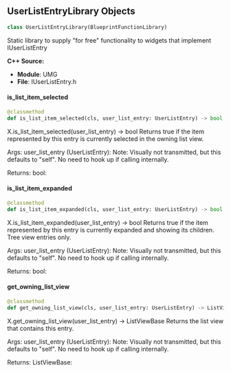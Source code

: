 ## UserListEntryLibrary Objects

```python
class UserListEntryLibrary(BlueprintFunctionLibrary)
```

Static library to supply "for free" functionality to widgets that implement IUserListEntry

**C++ Source:**

- **Module**: UMG
- **File**: IUserListEntry.h

<a id="unreal.UserListEntryLibrary.is_list_item_selected"></a>

#### is_list_item_selected

```python
@classmethod
def is_list_item_selected(cls, user_list_entry: UserListEntry) -> bool
```

X.is_list_item_selected(user_list_entry) -> bool
Returns true if the item represented by this entry is currently selected in the owning list view.

Args:
    user_list_entry (UserListEntry): Note: Visually not transmitted, but this defaults to "self". No need to hook up if calling internally.

Returns:
    bool:

<a id="unreal.UserListEntryLibrary.is_list_item_expanded"></a>

#### is_list_item_expanded

```python
@classmethod
def is_list_item_expanded(cls, user_list_entry: UserListEntry) -> bool
```

X.is_list_item_expanded(user_list_entry) -> bool
Returns true if the item represented by this entry is currently expanded and showing its children. Tree view entries only.

Args:
    user_list_entry (UserListEntry): Note: Visually not transmitted, but this defaults to "self". No need to hook up if calling internally.

Returns:
    bool:

<a id="unreal.UserListEntryLibrary.get_owning_list_view"></a>

#### get_owning_list_view

```python
@classmethod
def get_owning_list_view(cls, user_list_entry: UserListEntry) -> ListViewBase
```

X.get_owning_list_view(user_list_entry) -> ListViewBase
Returns the list view that contains this entry.

Args:
    user_list_entry (UserListEntry): Note: Visually not transmitted, but this defaults to "self". No need to hook up if calling internally.

Returns:
    ListViewBase:

<a id="unreal.UserObjectListEntry"></a>